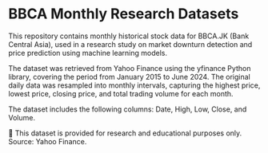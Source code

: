 # BBCA Monthly Research Datasets
This repository contains monthly historical stock data for BBCA.JK (Bank Central Asia), used in a research study on market downturn detection and price prediction using machine learning models.

The dataset was retrieved from Yahoo Finance using the yfinance Python library, covering the period from January 2015 to June 2024. The original daily data was resampled into monthly intervals, capturing the highest price, lowest price, closing price, and total trading volume for each month.

The dataset includes the following columns: Date, High, Low, Close, and Volume.

📌 This dataset is provided for research and educational purposes only. Source: Yahoo Finance.
